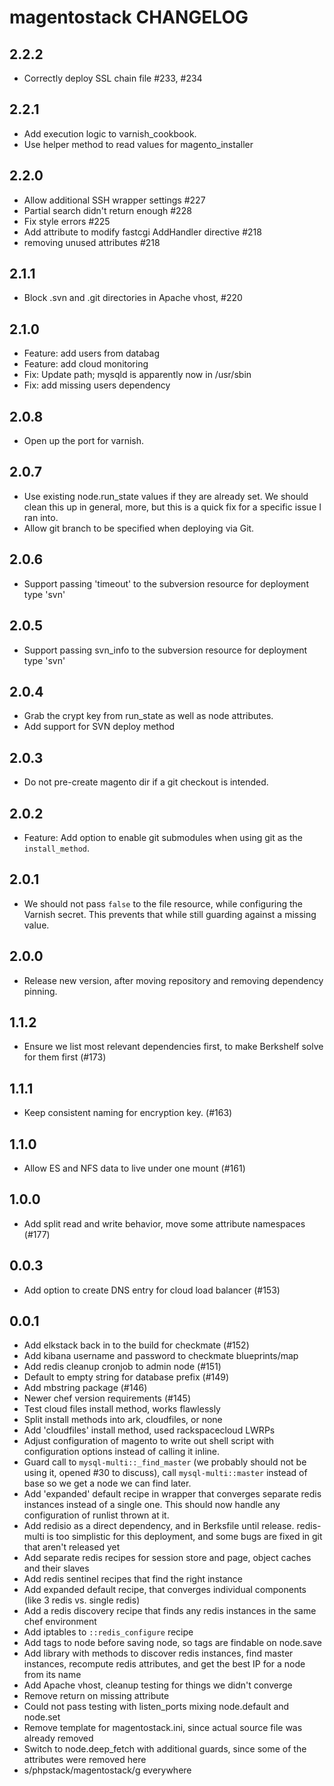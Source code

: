 magentostack CHANGELOG
==================

2.2.2
-----
- Correctly deploy SSL chain file #233, #234

2.2.1
-----
- Add execution logic to varnish_cookbook.
- Use helper method to read values for magento_installer

2.2.0
-----
- Allow additional SSH wrapper settings #227
- Partial search didn't return enough #228
- Fix style errors #225
- Add attribute to modify fastcgi AddHandler directive #218
- removing unused attributes #218

2.1.1
-----
- Block .svn and .git directories in Apache vhost, #220

2.1.0
-----
- Feature: add users from databag
- Feature: add cloud monitoring
- Fix: Update path; mysqld is apparently now in /usr/sbin
- Fix: add missing users dependency

2.0.8
-----
- Open up the port for varnish.

2.0.7
-----
- Use existing node.run_state values if they are already set. We should clean this up in general, more, but this is a quick fix for a specific issue I ran into.
- Allow git branch to be specified when deploying via Git.

2.0.6
-----
- Support passing 'timeout' to the subversion resource for deployment type 'svn'

2.0.5
-----
- Support passing svn_info to the subversion resource for deployment type 'svn'

2.0.4
-----
- Grab the crypt key from run_state as well as node attributes.
- Add support for SVN deploy method

2.0.3
-----
- Do not pre-create magento dir if a git checkout is intended.

2.0.2
-----
- Feature: Add option to enable git submodules when using git as the `install_method`.

2.0.1
-----
- We should not pass `false` to the file resource, while configuring the Varnish secret.
  This prevents that while still guarding against a missing value.

2.0.0
-----
- Release new version, after moving repository and removing dependency pinning.

1.1.2
-----
- Ensure we list most relevant dependencies first, to make Berkshelf solve for them first (#173)

1.1.1
-----
- Keep consistent naming for encryption key. (#163)

1.1.0
-----
- Allow ES and NFS data to live under one mount (#161)

1.0.0
-----
- Add split read and write behavior, move some attribute namespaces (#177)

0.0.3
-----
- Add option to create DNS entry for cloud load balancer (#153)

0.0.1
-----
- Add elkstack back in to the build for checkmate (#152)
- Add kibana username and password to checkmate blueprints/map
- Add redis cleanup cronjob to admin node (#151)
- Default to empty string for database prefix (#149)
- Add mbstring package (#146)
- Newer chef version requirements (#145)
- Test cloud files install method, works flawlessly
- Split install methods into ark, cloudfiles, or none
- Add 'cloudfiles' install method, used rackspacecloud LWRPs
- Adjust configuration of magento to write out shell script with configuration options instead of calling it inline.
- Guard call to `mysql-multi::_find_master` (we probably should not be using it, opened #30 to discuss), call `mysql-multi::master` instead of base so we get a node we can find later.
- Add 'expanded' default recipe in wrapper that converges separate redis instances instead of a single one. This should now handle any configuration of runlist thrown at it.
- Add redisio as a direct dependency, and in Berksfile until release. redis-multi is too simplistic for this deployment, and some bugs are fixed in git that aren't released yet
- Add separate redis recipes for session store and page, object caches and their slaves
- Add redis sentinel recipes that find the right instance
- Add expanded default recipe, that converges individual components (like 3 redis vs. single redis)
- Add a redis discovery recipe that finds any redis instances in the same chef environment
- Add iptables to `::redis_configure` recipe
- Add tags to node before saving node, so tags are findable on node.save
- Add library with methods to discover redis instances, find master instances, recompute redis attributes, and get the best IP for a node from its name
- Add Apache vhost, cleanup testing for things we didn't converge
- Remove return on missing attribute
- Could not pass testing with listen_ports mixing node.default and node.set
- Remove template for magentostack.ini, since actual source file was already removed
- Switch to node.deep_fetch with additional guards, since some of the attributes were removed here
- s/phpstack/magentostack/g everywhere

